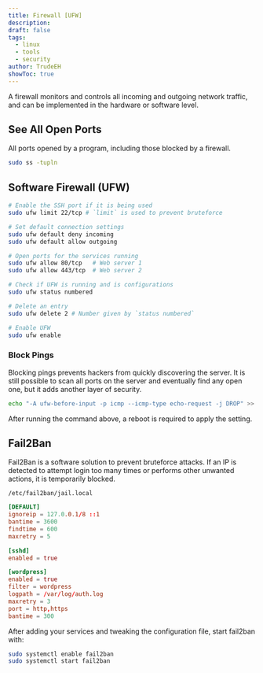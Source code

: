 ```yaml
---
title: Firewall [UFW]
description: 
draft: false
tags:
  - linux
  - tools
  - security
author: TrudeEH
showToc: true
---
```

A firewall monitors and controls all incoming and outgoing network traffic, and can be implemented in the hardware or software level.

## See All Open Ports

All ports opened by a program, including those blocked by a firewall.

```sh
sudo ss -tupln
```

## Software Firewall (UFW)

```sh
# Enable the SSH port if it is being used
sudo ufw limit 22/tcp # `limit` is used to prevent bruteforce

# Set default connection settings
sudo ufw default deny incoming
sudo ufw default allow outgoing

# Open ports for the services running
sudo ufw allow 80/tcp   # Web server 1
sudo ufw allow 443/tcp  # Web server 2

# Check if UFW is running and is configurations
sudo ufw status numbered

# Delete an entry
sudo ufw delete 2 # Number given by `status numbered`

# Enable UFW
sudo ufw enable
```

### Block Pings

Blocking pings prevents hackers from quickly discovering the server. It is still possible to scan all ports on the server and eventually find any open one, but it adds another layer of security.

```sh
echo "-A ufw-before-input -p icmp --icmp-type echo-request -j DROP" >> /etc/ufw/before.rules
```

After running the command above, a reboot is required to apply the setting.

## Fail2Ban

Fail2Ban is a software solution to prevent bruteforce attacks. If an IP is detected to attempt login too many times or performs other unwanted actions, it is temporarily blocked.


`/etc/fail2ban/jail.local`

```toml
[DEFAULT]
ignoreip = 127.0.0.1/8 ::1
bantime = 3600
findtime = 600
maxretry = 5

[sshd]
enabled = true

[wordpress]
enabled = true
filter = wordpress
logpath = /var/log/auth.log
maxretry = 3
port = http,https
bantime = 300
```

After adding your services and tweaking the configuration file, start fail2ban with:

```sh
sudo systemctl enable fail2ban
sudo systemctl start fail2ban
```
